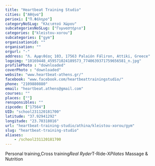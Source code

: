 ```yaml
---
title: "Heartbeat Training Studio"
cities: ["Αθήνα"]
perioxi: ["Π.Φάληρο"]
categoryNoSLug: "Κλειστού Χώρου"
subcategoriesNoSLug: ["Γυμναστήριο"]
categories: ["kleistou-xorou"]
subcategories: ["gym"]
organisationid: ""
organisation: ""
orgurl: "-"
address: "Λ. Αμφιθέας 103, 17563 Palaión Fáliron, Attiki, Greece"
logoimg: "10169448_459571024189573_7740639371759656581_n.jpg"
profilePhoto : "downloaded"
coverPhoto : "downloaded"
website: "www.heartbeat-athens.gr/"
facebook: "www.facebook.com/heartbeattrainingstudio/"
phone: "2109880880"
email: "heartbeat.athens@gmail.com"
courses: ""
places: [""]
rensponsibles: ""
zipcode: ["17564"]
UID: "school231120181700"
latitude: "37.92941292"
longitude: "23.70318016"
url: "heartbeat-training-studio/athina/kleistou-xorou/gym"
slug: "heartbeat-training-studio"
aliases:
    - /school231120181700
---
```



Personal training,Cross training*Real Ryder*T-Ride-X*Pilates* Massage &amp; Nutrition

